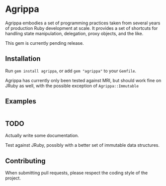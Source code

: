 # Agrippa

Agrippa embodies a set of programming practices taken from several years
of production Ruby development at scale. It provides a set of shortcuts for
handling state manipulation, delegation, proxy objects, and the like.

This gem is currently pending release.

## Installation

Run `gem install agrippa`, or add `gem "agrippa"` to your `Gemfile`.

Agrippa has currently only been tested against MRI, but should work fine
on JRuby as well, with the possible exception of `Agrippa::Immutable`

## Examples

```ruby

```

## TODO

Actually write some documentation.

Test against JRuby, possibly with a better set of immutable data structures.

## Contributing

When submitting pull requests, please respect the coding style of the
project.
